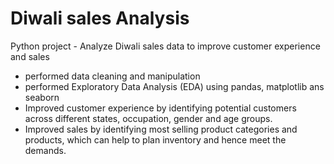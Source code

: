 # Diwali sales Analysis
Python project - Analyze Diwali sales data to improve customer experience and sales
- performed data cleaning and manipulation
- performed Exploratory Data Analysis (EDA) using pandas, matplotlib ans seaborn
- Improved customer experience by identifying potential customers across different states, occupation, gender and age groups.
- Improved sales by identifying most selling product categories and products, which can help to plan inventory and hence meet the demands.

